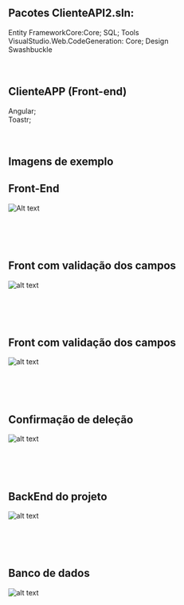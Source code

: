## Pacotes ClienteAPI2.sln:<br/>
Entity FrameworkCore:Core; SQL; Tools <br/>
VisualStudio.Web.CodeGeneration: Core; Design<br/>
Swashbuckle<br/>
<br/>
<br/>
## ClienteAPP (Front-end)<br/>
Angular;<br/>
Toastr;<br/>
<br/><br/>
## Imagens de exemplo
## Front-End
![Alt text](https://raw.githubusercontent.com/eduardomottoni/ClienteAPI2/master/Samples/grava%C3%A7%C3%A3o.png)

<br/><br/>
<br/>
## Front com validação dos campos
![alt text](https://github.com/eduardomottoni/ClienteAPI2/blob/master/Samples/Screenshot_2.png?raw=true "Front com validação dos campos")

<br/><br/><br/>
## Front com validação dos campos
![alt text](https://github.com/eduardomottoni/ClienteAPI2/blob/master/Samples/confirma%C3%A7%C3%A3o%20de%20deletar.png?raw=true "Front com validação dos campos")

<br/><br/><br/>
## Confirmação de deleção
![alt text](https://github.com/eduardomottoni/ClienteAPI2/blob/master/Samples/Confirma%C3%A7%C3%A3o%20de%20deleta%C3%A7%C3%A3o.png?raw=true "Confirmação de deleção")

<br/><br/><br/>
## BackEnd do projeto
![alt text](https://github.com/eduardomottoni/ClienteAPI2/blob/master/Samples/Backend.png?raw=true "Backend")

<br/><br/><br/>
## Banco de dados
![alt text](https://github.com/eduardomottoni/ClienteAPI2/blob/master/Samples/bancodedados.png?raw=true "Banco de dados")

